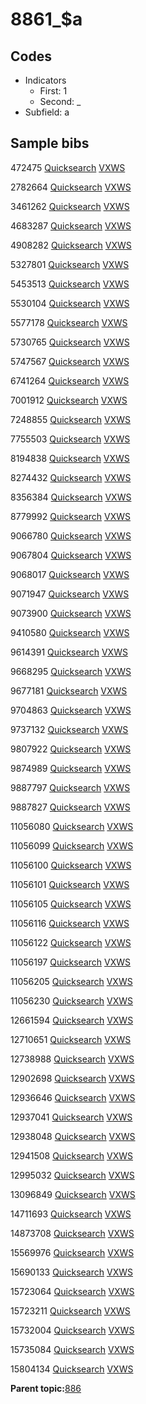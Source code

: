 # 8861\_$a

## Codes

-   Indicators
    -   First: 1
    -   Second: \_
-   Subfield: a

## Sample bibs

472475 [Quicksearch](https://search.library.yale.edu/catalog/472475) [VXWS](http://prodorbis.library.yale.edu:7014/vxws/GetHoldingsService?bibId=472475)

2782664 [Quicksearch](https://search.library.yale.edu/catalog/2782664) [VXWS](http://prodorbis.library.yale.edu:7014/vxws/GetHoldingsService?bibId=2782664)

3461262 [Quicksearch](https://search.library.yale.edu/catalog/3461262) [VXWS](http://prodorbis.library.yale.edu:7014/vxws/GetHoldingsService?bibId=3461262)

4683287 [Quicksearch](https://search.library.yale.edu/catalog/4683287) [VXWS](http://prodorbis.library.yale.edu:7014/vxws/GetHoldingsService?bibId=4683287)

4908282 [Quicksearch](https://search.library.yale.edu/catalog/4908282) [VXWS](http://prodorbis.library.yale.edu:7014/vxws/GetHoldingsService?bibId=4908282)

5327801 [Quicksearch](https://search.library.yale.edu/catalog/5327801) [VXWS](http://prodorbis.library.yale.edu:7014/vxws/GetHoldingsService?bibId=5327801)

5453513 [Quicksearch](https://search.library.yale.edu/catalog/5453513) [VXWS](http://prodorbis.library.yale.edu:7014/vxws/GetHoldingsService?bibId=5453513)

5530104 [Quicksearch](https://search.library.yale.edu/catalog/5530104) [VXWS](http://prodorbis.library.yale.edu:7014/vxws/GetHoldingsService?bibId=5530104)

5577178 [Quicksearch](https://search.library.yale.edu/catalog/5577178) [VXWS](http://prodorbis.library.yale.edu:7014/vxws/GetHoldingsService?bibId=5577178)

5730765 [Quicksearch](https://search.library.yale.edu/catalog/5730765) [VXWS](http://prodorbis.library.yale.edu:7014/vxws/GetHoldingsService?bibId=5730765)

5747567 [Quicksearch](https://search.library.yale.edu/catalog/5747567) [VXWS](http://prodorbis.library.yale.edu:7014/vxws/GetHoldingsService?bibId=5747567)

6741264 [Quicksearch](https://search.library.yale.edu/catalog/6741264) [VXWS](http://prodorbis.library.yale.edu:7014/vxws/GetHoldingsService?bibId=6741264)

7001912 [Quicksearch](https://search.library.yale.edu/catalog/7001912) [VXWS](http://prodorbis.library.yale.edu:7014/vxws/GetHoldingsService?bibId=7001912)

7248855 [Quicksearch](https://search.library.yale.edu/catalog/7248855) [VXWS](http://prodorbis.library.yale.edu:7014/vxws/GetHoldingsService?bibId=7248855)

7755503 [Quicksearch](https://search.library.yale.edu/catalog/7755503) [VXWS](http://prodorbis.library.yale.edu:7014/vxws/GetHoldingsService?bibId=7755503)

8194838 [Quicksearch](https://search.library.yale.edu/catalog/8194838) [VXWS](http://prodorbis.library.yale.edu:7014/vxws/GetHoldingsService?bibId=8194838)

8274432 [Quicksearch](https://search.library.yale.edu/catalog/8274432) [VXWS](http://prodorbis.library.yale.edu:7014/vxws/GetHoldingsService?bibId=8274432)

8356384 [Quicksearch](https://search.library.yale.edu/catalog/8356384) [VXWS](http://prodorbis.library.yale.edu:7014/vxws/GetHoldingsService?bibId=8356384)

8779992 [Quicksearch](https://search.library.yale.edu/catalog/8779992) [VXWS](http://prodorbis.library.yale.edu:7014/vxws/GetHoldingsService?bibId=8779992)

9066780 [Quicksearch](https://search.library.yale.edu/catalog/9066780) [VXWS](http://prodorbis.library.yale.edu:7014/vxws/GetHoldingsService?bibId=9066780)

9067804 [Quicksearch](https://search.library.yale.edu/catalog/9067804) [VXWS](http://prodorbis.library.yale.edu:7014/vxws/GetHoldingsService?bibId=9067804)

9068017 [Quicksearch](https://search.library.yale.edu/catalog/9068017) [VXWS](http://prodorbis.library.yale.edu:7014/vxws/GetHoldingsService?bibId=9068017)

9071947 [Quicksearch](https://search.library.yale.edu/catalog/9071947) [VXWS](http://prodorbis.library.yale.edu:7014/vxws/GetHoldingsService?bibId=9071947)

9073900 [Quicksearch](https://search.library.yale.edu/catalog/9073900) [VXWS](http://prodorbis.library.yale.edu:7014/vxws/GetHoldingsService?bibId=9073900)

9410580 [Quicksearch](https://search.library.yale.edu/catalog/9410580) [VXWS](http://prodorbis.library.yale.edu:7014/vxws/GetHoldingsService?bibId=9410580)

9614391 [Quicksearch](https://search.library.yale.edu/catalog/9614391) [VXWS](http://prodorbis.library.yale.edu:7014/vxws/GetHoldingsService?bibId=9614391)

9668295 [Quicksearch](https://search.library.yale.edu/catalog/9668295) [VXWS](http://prodorbis.library.yale.edu:7014/vxws/GetHoldingsService?bibId=9668295)

9677181 [Quicksearch](https://search.library.yale.edu/catalog/9677181) [VXWS](http://prodorbis.library.yale.edu:7014/vxws/GetHoldingsService?bibId=9677181)

9704863 [Quicksearch](https://search.library.yale.edu/catalog/9704863) [VXWS](http://prodorbis.library.yale.edu:7014/vxws/GetHoldingsService?bibId=9704863)

9737132 [Quicksearch](https://search.library.yale.edu/catalog/9737132) [VXWS](http://prodorbis.library.yale.edu:7014/vxws/GetHoldingsService?bibId=9737132)

9807922 [Quicksearch](https://search.library.yale.edu/catalog/9807922) [VXWS](http://prodorbis.library.yale.edu:7014/vxws/GetHoldingsService?bibId=9807922)

9874989 [Quicksearch](https://search.library.yale.edu/catalog/9874989) [VXWS](http://prodorbis.library.yale.edu:7014/vxws/GetHoldingsService?bibId=9874989)

9887797 [Quicksearch](https://search.library.yale.edu/catalog/9887797) [VXWS](http://prodorbis.library.yale.edu:7014/vxws/GetHoldingsService?bibId=9887797)

9887827 [Quicksearch](https://search.library.yale.edu/catalog/9887827) [VXWS](http://prodorbis.library.yale.edu:7014/vxws/GetHoldingsService?bibId=9887827)

11056080 [Quicksearch](https://search.library.yale.edu/catalog/11056080) [VXWS](http://prodorbis.library.yale.edu:7014/vxws/GetHoldingsService?bibId=11056080)

11056099 [Quicksearch](https://search.library.yale.edu/catalog/11056099) [VXWS](http://prodorbis.library.yale.edu:7014/vxws/GetHoldingsService?bibId=11056099)

11056100 [Quicksearch](https://search.library.yale.edu/catalog/11056100) [VXWS](http://prodorbis.library.yale.edu:7014/vxws/GetHoldingsService?bibId=11056100)

11056101 [Quicksearch](https://search.library.yale.edu/catalog/11056101) [VXWS](http://prodorbis.library.yale.edu:7014/vxws/GetHoldingsService?bibId=11056101)

11056105 [Quicksearch](https://search.library.yale.edu/catalog/11056105) [VXWS](http://prodorbis.library.yale.edu:7014/vxws/GetHoldingsService?bibId=11056105)

11056116 [Quicksearch](https://search.library.yale.edu/catalog/11056116) [VXWS](http://prodorbis.library.yale.edu:7014/vxws/GetHoldingsService?bibId=11056116)

11056122 [Quicksearch](https://search.library.yale.edu/catalog/11056122) [VXWS](http://prodorbis.library.yale.edu:7014/vxws/GetHoldingsService?bibId=11056122)

11056197 [Quicksearch](https://search.library.yale.edu/catalog/11056197) [VXWS](http://prodorbis.library.yale.edu:7014/vxws/GetHoldingsService?bibId=11056197)

11056205 [Quicksearch](https://search.library.yale.edu/catalog/11056205) [VXWS](http://prodorbis.library.yale.edu:7014/vxws/GetHoldingsService?bibId=11056205)

11056230 [Quicksearch](https://search.library.yale.edu/catalog/11056230) [VXWS](http://prodorbis.library.yale.edu:7014/vxws/GetHoldingsService?bibId=11056230)

12661594 [Quicksearch](https://search.library.yale.edu/catalog/12661594) [VXWS](http://prodorbis.library.yale.edu:7014/vxws/GetHoldingsService?bibId=12661594)

12710651 [Quicksearch](https://search.library.yale.edu/catalog/12710651) [VXWS](http://prodorbis.library.yale.edu:7014/vxws/GetHoldingsService?bibId=12710651)

12738988 [Quicksearch](https://search.library.yale.edu/catalog/12738988) [VXWS](http://prodorbis.library.yale.edu:7014/vxws/GetHoldingsService?bibId=12738988)

12902698 [Quicksearch](https://search.library.yale.edu/catalog/12902698) [VXWS](http://prodorbis.library.yale.edu:7014/vxws/GetHoldingsService?bibId=12902698)

12936646 [Quicksearch](https://search.library.yale.edu/catalog/12936646) [VXWS](http://prodorbis.library.yale.edu:7014/vxws/GetHoldingsService?bibId=12936646)

12937041 [Quicksearch](https://search.library.yale.edu/catalog/12937041) [VXWS](http://prodorbis.library.yale.edu:7014/vxws/GetHoldingsService?bibId=12937041)

12938048 [Quicksearch](https://search.library.yale.edu/catalog/12938048) [VXWS](http://prodorbis.library.yale.edu:7014/vxws/GetHoldingsService?bibId=12938048)

12941508 [Quicksearch](https://search.library.yale.edu/catalog/12941508) [VXWS](http://prodorbis.library.yale.edu:7014/vxws/GetHoldingsService?bibId=12941508)

12995032 [Quicksearch](https://search.library.yale.edu/catalog/12995032) [VXWS](http://prodorbis.library.yale.edu:7014/vxws/GetHoldingsService?bibId=12995032)

13096849 [Quicksearch](https://search.library.yale.edu/catalog/13096849) [VXWS](http://prodorbis.library.yale.edu:7014/vxws/GetHoldingsService?bibId=13096849)

14711693 [Quicksearch](https://search.library.yale.edu/catalog/14711693) [VXWS](http://prodorbis.library.yale.edu:7014/vxws/GetHoldingsService?bibId=14711693)

14873708 [Quicksearch](https://search.library.yale.edu/catalog/14873708) [VXWS](http://prodorbis.library.yale.edu:7014/vxws/GetHoldingsService?bibId=14873708)

15569976 [Quicksearch](https://search.library.yale.edu/catalog/15569976) [VXWS](http://prodorbis.library.yale.edu:7014/vxws/GetHoldingsService?bibId=15569976)

15690133 [Quicksearch](https://search.library.yale.edu/catalog/15690133) [VXWS](http://prodorbis.library.yale.edu:7014/vxws/GetHoldingsService?bibId=15690133)

15723064 [Quicksearch](https://search.library.yale.edu/catalog/15723064) [VXWS](http://prodorbis.library.yale.edu:7014/vxws/GetHoldingsService?bibId=15723064)

15723211 [Quicksearch](https://search.library.yale.edu/catalog/15723211) [VXWS](http://prodorbis.library.yale.edu:7014/vxws/GetHoldingsService?bibId=15723211)

15732004 [Quicksearch](https://search.library.yale.edu/catalog/15732004) [VXWS](http://prodorbis.library.yale.edu:7014/vxws/GetHoldingsService?bibId=15732004)

15735084 [Quicksearch](https://search.library.yale.edu/catalog/15735084) [VXWS](http://prodorbis.library.yale.edu:7014/vxws/GetHoldingsService?bibId=15735084)

15804134 [Quicksearch](https://search.library.yale.edu/catalog/15804134) [VXWS](http://prodorbis.library.yale.edu:7014/vxws/GetHoldingsService?bibId=15804134)

**Parent topic:**[886](../../tags/886/886.md)

